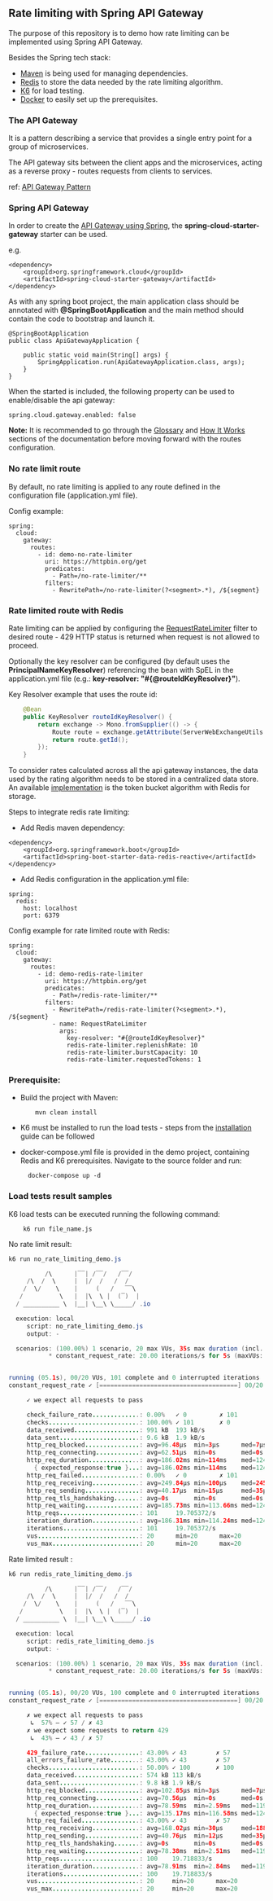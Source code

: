 ## Rate limiting with Spring API Gateway

The purpose of this repository is to demo how rate limiting can be implemented using Spring API Gateway. 

Besides the Spring tech stack:
- [Maven](https://maven.apache.org/) is being used for managing dependencies.
- [Redis](https://redis.io/) to store the data needed by the rate limiting algorithm.
- [K6](https://k6.io) for load testing.
- [Docker](https://www.docker.com) to easily set up the prerequisites.

### The API Gateway
It is a pattern describing a service that provides a single entry point for a group of microservices.

The API gateway sits between the client apps and the microservices, acting as a reverse proxy - routes requests from clients to services.

ref: [API Gateway Pattern](https://microservices.io/patterns/apigateway.html)

### Spring API Gateway
In order to create the [API Gateway using Spring](https://cloud.spring.io/spring-cloud-gateway/reference/html/), the **spring-cloud-starter-gateway** starter can be used.

e.g.
```
<dependency>
    <groupId>org.springframework.cloud</groupId>
    <artifactId>spring-cloud-starter-gateway</artifactId>
</dependency>
```

As with any spring boot project, the main application class should be annotated with **@SpringBootApplication** and 
the main method should contain the code to bootstrap and launch it.

```
@SpringBootApplication
public class ApiGatewayApplication {

    public static void main(String[] args) {
        SpringApplication.run(ApiGatewayApplication.class, args);
    }
}
```

When the started is included, the following property can be used to enable/disable the api gateway:
```
spring.cloud.gateway.enabled: false
```

**Note:** It is recommended to go through the [Glossary](https://cloud.spring.io/spring-cloud-gateway/reference/html/#glossary) and [How It Works](https://cloud.spring.io/spring-cloud-gateway/reference/html/#gateway-how-it-works) sections of the documentation before moving forward with the routes configuration.

### No rate limit route
By default, no rate limiting is applied to any route defined in the configuration file (application.yml file).

Config example:
```
spring:
  cloud:
    gateway:
      routes:
        - id: demo-no-rate-limiter
          uri: https://httpbin.org/get
          predicates:
            - Path=/no-rate-limiter/**
          filters:
            - RewritePath=/no-rate-limiter(?<segment>.*), /${segment}
```

### Rate limited route with Redis
Rate limiting can be applied by configuring the [RequestRateLimiter](https://cloud.spring.io/spring-cloud-gateway/reference/html/#the-requestratelimiter-gatewayfilter-factory) filter to desired route - 429 HTTP status is returned when request is not allowed to proceed.

Optionally the key resolver can be configured (by default uses the **PrincipalNameKeyResolver**) referencing the bean with SpEL in the application.yml file (e.g.: **key-resolver: "#{@routeIdKeyResolver}"**).

Key Resolver example that uses the route id:
```java
    @Bean
    public KeyResolver routeIdKeyResolver() {
        return exchange -> Mono.fromSupplier(() -> {
            Route route = exchange.getAttribute(ServerWebExchangeUtils.GATEWAY_ROUTE_ATTR);
            return route.getId();
        });
    }
```

To consider rates calculated across all the api gateway instances, the data used by the rating algorithm needs to be stored in a centralized data store.
An available [implementation](https://cloud.spring.io/spring-cloud-gateway/reference/html/#the-redis-ratelimiter) is the token bucket algorithm with Redis for storage.

Steps to integrate redis rate limiting:
- Add Redis maven dependency:
```
<dependency>
    <groupId>org.springframework.boot</groupId>
    <artifactId>spring-boot-starter-data-redis-reactive</artifactId>
</dependency>
```

- Add Redis configuration in the application.yml file:
```
spring:
  redis:
    host: localhost
    port: 6379
```

Config example for rate limited route with Redis: 
```
spring:
  cloud:
    gateway:
      routes:
        - id: demo-redis-rate-limiter
          uri: https://httpbin.org/get
          predicates:
            - Path=/redis-rate-limiter/**
          filters:
            - RewritePath=/redis-rate-limiter(?<segment>.*), /${segment}
            - name: RequestRateLimiter
              args:
                key-resolver: "#{@routeIdKeyResolver}"
                redis-rate-limiter.replenishRate: 10
                redis-rate-limiter.burstCapacity: 10
                redis-rate-limiter.requestedTokens: 1
```

### Prerequisite:
- Build the project with Maven:
    ```
        mvn clean install
    ```

- K6 must be installed to run the load tests - steps from the [installation](https://k6.io/docs/getting-started/installation/) guide can be followed
- docker-compose.yml file is provided in the demo project, containing Redis and K6 prerequisites. Navigate to the source folder and run:
  ```
    docker-compose up -d
  ```

### Load tests result samples
K6 load tests can be executed running the following command:
```
    k6 run file_name.js
```

No rate limit result:
```java
k6 run no_rate_limiting_demo.js 

          /\      |‾‾| /‾‾/   /‾‾/   
     /\  /  \     |  |/  /   /  /    
    /  \/    \    |     (   /   ‾‾\  
   /          \   |  |\  \ |  (‾)  | 
  / __________ \  |__| \__\ \_____/ .io

  execution: local
     script: no_rate_limiting_demo.js
     output: -

  scenarios: (100.00%) 1 scenario, 20 max VUs, 35s max duration (incl. graceful stop):
           * constant_request_rate: 20.00 iterations/s for 5s (maxVUs: 20, gracefulStop: 30s)


running (05.1s), 00/20 VUs, 101 complete and 0 interrupted iterations
constant_request_rate ✓ [======================================] 00/20 VUs  5s  20.00 iters/s

     ✓ we expect all requests to pass

     check_failure_rate.............: 0.00%   ✓ 0         ✗ 101 
     checks.........................: 100.00% ✓ 101       ✗ 0   
     data_received..................: 991 kB  193 kB/s
     data_sent......................: 9.6 kB  1.9 kB/s
     http_req_blocked...............: avg=96.48µs  min=3µs      med=7µs      max=1.58ms  p(90)=385µs    p(95)=409µs   
     http_req_connecting............: avg=62.51µs  min=0s       med=0s       max=456µs   p(90)=303µs    p(95)=315µs   
     http_req_duration..............: avg=186.02ms min=114ms    med=124.68ms max=680.8ms p(90)=405.58ms p(95)=495.19ms
       { expected_response:true }...: avg=186.02ms min=114ms    med=124.68ms max=680.8ms p(90)=405.58ms p(95)=495.19ms
     http_req_failed................: 0.00%   ✓ 0         ✗ 101 
     http_req_receiving.............: avg=249.84µs min=100µs    med=245µs    max=379µs   p(90)=317µs    p(95)=323µs   
     http_req_sending...............: avg=40.17µs  min=15µs     med=35µs     max=164µs   p(90)=74µs     p(95)=93µs    
     http_req_tls_handshaking.......: avg=0s       min=0s       med=0s       max=0s      p(90)=0s       p(95)=0s      
     http_req_waiting...............: avg=185.73ms min=113.66ms med=124.47ms max=680.4ms p(90)=405.29ms p(95)=494.92ms
     http_reqs......................: 101     19.705372/s
     iteration_duration.............: avg=186.31ms min=114.24ms med=124.87ms max=682.6ms p(90)=406.19ms p(95)=495.86ms
     iterations.....................: 101     19.705372/s
     vus............................: 20      min=20      max=20
     vus_max........................: 20      min=20      max=20

```

Rate limited result :
```java
k6 run redis_rate_limiting_demo.js 

          /\      |‾‾| /‾‾/   /‾‾/   
     /\  /  \     |  |/  /   /  /    
    /  \/    \    |     (   /   ‾‾\  
   /          \   |  |\  \ |  (‾)  | 
  / __________ \  |__| \__\ \_____/ .io

  execution: local
     script: redis_rate_limiting_demo.js
     output: -

  scenarios: (100.00%) 1 scenario, 20 max VUs, 35s max duration (incl. graceful stop):
           * constant_request_rate: 20.00 iterations/s for 5s (maxVUs: 20, gracefulStop: 30s)


running (05.1s), 00/20 VUs, 100 complete and 0 interrupted iterations
constant_request_rate ✓ [======================================] 00/20 VUs  5s  20.00 iters/s

     ✗ we expect all requests to pass
      ↳  57% — ✓ 57 / ✗ 43
     ✗ we expect some requests to return 429
      ↳  43% — ✓ 43 / ✗ 57

     429_failure_rate...............: 43.00% ✓ 43        ✗ 57  
     all_errors_failure_rate........: 43.00% ✓ 43        ✗ 57  
     checks.........................: 50.00% ✓ 100       ✗ 100 
     data_received..................: 574 kB 113 kB/s
     data_sent......................: 9.8 kB 1.9 kB/s
     http_req_blocked...............: avg=102.85µs min=3µs      med=7µs      max=1.06ms   p(90)=387.4µs  p(95)=584.15µs
     http_req_connecting............: avg=70.56µs  min=0s       med=0s       max=520µs    p(90)=309.4µs  p(95)=467.05µs
     http_req_duration..............: avg=78.59ms  min=2.59ms   med=119.33ms max=366.6ms  p(90)=127.18ms p(95)=131.21ms
       { expected_response:true }...: avg=135.17ms min=116.58ms med=124.43ms max=366.6ms  p(90)=129.53ms p(95)=195.34ms
     http_req_failed................: 43.00% ✓ 43        ✗ 57  
     http_req_receiving.............: avg=168.02µs min=30µs     med=188µs    max=750µs    p(90)=317.8µs  p(95)=341.65µs
     http_req_sending...............: avg=40.76µs  min=12µs     med=35µs     max=126µs    p(90)=76.3µs   p(95)=89.09µs 
     http_req_tls_handshaking.......: avg=0s       min=0s       med=0s       max=0s       p(90)=0s       p(95)=0s      
     http_req_waiting...............: avg=78.38ms  min=2.51ms   med=119.09ms max=366.34ms p(90)=126.82ms p(95)=130.82ms
     http_reqs......................: 100    19.718833/s
     iteration_duration.............: avg=78.91ms  min=2.84ms   med=119.5ms  max=366.81ms p(90)=127.61ms p(95)=131.49ms
     iterations.....................: 100    19.718833/s
     vus............................: 20     min=20      max=20
     vus_max........................: 20     min=20      max=20

```